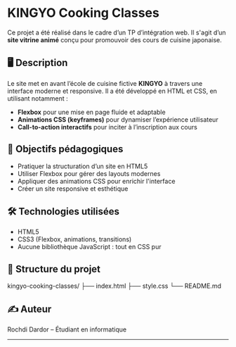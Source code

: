 # KINGYO Cooking Classes

Ce projet a été réalisé dans le cadre d’un TP d’intégration web. Il s'agit d’un **site vitrine animé** conçu pour promouvoir des cours de cuisine japonaise.

## 🖥️ Description

Le site met en avant l’école de cuisine fictive **KINGYO** à travers une interface moderne et responsive. Il a été développé en HTML et CSS, en utilisant notamment :

- **Flexbox** pour une mise en page fluide et adaptable
- **Animations CSS (keyframes)** pour dynamiser l’expérience utilisateur
- **Call-to-action interactifs** pour inciter à l’inscription aux cours

## 🎯 Objectifs pédagogiques

- Pratiquer la structuration d’un site en HTML5
- Utiliser Flexbox pour gérer des layouts modernes
- Appliquer des animations CSS pour enrichir l'interface
- Créer un site responsive et esthétique

## 🛠️ Technologies utilisées

- HTML5
- CSS3 (Flexbox, animations, transitions)
- Aucune bibliothèque JavaScript : tout en CSS pur

## 📂 Structure du projet


kingyo-cooking-classes/
├── index.html
├── style.css
└── README.md



## ✍️ Auteur

Rochdi Dardor – Étudiant en informatique

---


